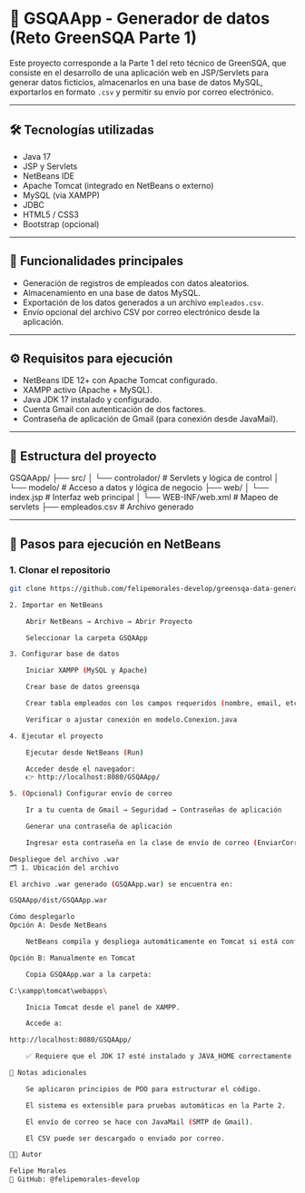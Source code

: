 # 🌱 GSQAApp - Generador de datos (Reto GreenSQA Parte 1)

Este proyecto corresponde a la Parte 1 del reto técnico de GreenSQA, que consiste en el desarrollo de una aplicación web en JSP/Servlets para generar datos ficticios, almacenarlos en una base de datos MySQL, exportarlos en formato `.csv` y permitir su envío por correo electrónico.

---

## 🛠️ Tecnologías utilizadas

- Java 17
- JSP y Servlets
- NetBeans IDE
- Apache Tomcat (integrado en NetBeans o externo)
- MySQL (via XAMPP)
- JDBC
- HTML5 / CSS3
- Bootstrap (opcional)

---

## 🚀 Funcionalidades principales

- Generación de registros de empleados con datos aleatorios.
- Almacenamiento en una base de datos MySQL.
- Exportación de los datos generados a un archivo `empleados.csv`.
- Envío opcional del archivo CSV por correo electrónico desde la aplicación.

---

## ⚙️ Requisitos para ejecución

- NetBeans IDE 12+ con Apache Tomcat configurado.
- XAMPP activo (Apache + MySQL).
- Java JDK 17 instalado y configurado.
- Cuenta Gmail con autenticación de dos factores.
- Contraseña de aplicación de Gmail (para conexión desde JavaMail).

---

## 🧱 Estructura del proyecto

GSQAApp/
├── src/
│ └── controlador/ # Servlets y lógica de control
│ └── modelo/ # Acceso a datos y lógica de negocio
├── web/
│ └── index.jsp # Interfaz web principal
│ └── WEB-INF/web.xml # Mapeo de servlets
├── empleados.csv # Archivo generado


---

## 🧪 Pasos para ejecución en NetBeans

### 1. Clonar el repositorio

```bash
git clone https://github.com/felipemorales-develop/greensqa-data-generator.git

2. Importar en NetBeans

    Abrir NetBeans → Archivo → Abrir Proyecto

    Seleccionar la carpeta GSQAApp

3. Configurar base de datos

    Iniciar XAMPP (MySQL y Apache)

    Crear base de datos greensqa

    Crear tabla empleados con los campos requeridos (nombre, email, etc.), se deja script SQA.sql

    Verificar o ajustar conexión en modelo.Conexion.java

4. Ejecutar el proyecto

    Ejecutar desde NetBeans (Run)

    Acceder desde el navegador:
    👉 http://localhost:8080/GSQAApp/

5. (Opcional) Configurar envío de correo

    Ir a tu cuenta de Gmail → Seguridad → Contraseñas de aplicación

    Generar una contraseña de aplicación

    Ingresar esta contraseña en la clase de envío de correo (EnviarCorreoCSV.java)

Despliegue del archivo .war
🗂 1. Ubicación del archivo

El archivo .war generado (GSQAApp.war) se encuentra en:

GSQAApp/dist/GSQAApp.war

Cómo desplegarlo
Opción A: Desde NetBeans

    NetBeans compila y despliega automáticamente en Tomcat si está configurado.

Opción B: Manualmente en Tomcat

    Copia GSQAApp.war a la carpeta:

C:\xampp\tomcat\webapps\

    Inicia Tomcat desde el panel de XAMPP.

    Accede a:

http://localhost:8080/GSQAApp/

    ✅ Requiere que el JDK 17 esté instalado y JAVA_HOME correctamente configurado.

📎 Notas adicionales

    Se aplicaron principios de POO para estructurar el código.

    El sistema es extensible para pruebas automáticas en la Parte 2.

    El envío de correo se hace con JavaMail (SMTP de Gmail).

    El CSV puede ser descargado o enviado por correo.

👨‍💻 Autor

Felipe Morales
🔗 GitHub: @felipemorales-develop
